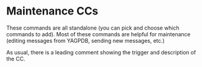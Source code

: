 # Maintenance CCs

These commands are all standalone (you can pick and choose which commands to add).
Most of these commands are helpful for maintenance (editing messages from YAGPDB, sending new messages, etc.)

As usual, there is a leading comment showing the trigger and description of the CC.
